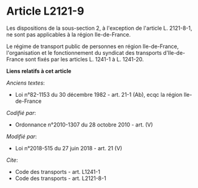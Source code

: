 # Article L2121-9

Les dispositions de la sous-section 2, à l'exception         de l'article L. 2121-8-1, ne sont pas applicables à la région
Ile-de-France. 

Le régime de transport public de personnes en région Ile-de-France, l'organisation et le fonctionnement du syndicat des
transports d'Ile-de-France sont fixés par les articles L. 1241-1 à L. 1241-20.

**Liens relatifs à cet article**

_Anciens textes_:

  - Loi n°82-1153 du 30 décembre 1982 - art. 21-1 (Ab), ecqc la région Ile-de-France

_Codifié par_:

  - Ordonnance n°2010-1307 du 28 octobre 2010 - art. (V)

_Modifié par_:

  - Loi n°2018-515 du 27 juin 2018 - art. 21 (V)

_Cite_:

  - Code des transports - art. L1241-1
  - Code des transports - art. L2121-8-1
